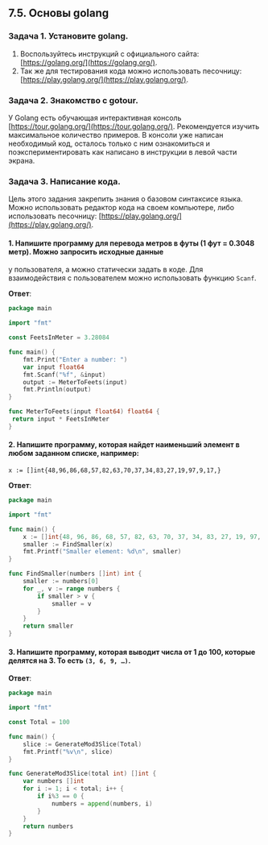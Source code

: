 ## 7.5. Основы golang

### Задача 1. Установите golang.

1.  Воспользуйтесь инструкций с официального сайта:  [https://golang.org/](https://golang.org/).
2.  Так же для тестирования кода можно использовать песочницу:  [https://play.golang.org/](https://play.golang.org/).

### Задача 2. Знакомство с gotour.

У Golang есть обучающая интерактивная консоль  [https://tour.golang.org/](https://tour.golang.org/). Рекомендуется изучить максимальное количество примеров. В консоли уже написан необходимый код, осталось только с ним ознакомиться и поэкспериментировать как написано в инструкции в левой части экрана.

### Задача 3. Написание кода.

Цель этого задания закрепить знания о базовом синтаксисе языка. Можно использовать редактор кода на своем компьютере, либо использовать песочницу:  [https://play.golang.org/](https://play.golang.org/).

#### 1. Напишите программу для перевода метров в футы (1 фут = 0.3048 метр). Можно запросить исходные данные

у пользователя, а можно статически задать в коде. Для взаимодействия с пользователем можно использовать функцию  `Scanf`.

**Ответ**:
```go
package main

import "fmt"

const FeetsInMeter = 3.28084

func main() {
	fmt.Print("Enter a number: ")
	var input float64
	fmt.Scanf("%f", &input)
	output := MeterToFeets(input)
	fmt.Println(output)
}

func MeterToFeets(input float64) float64 {
 return input * FeetsInMeter
}
```
#### 2. Напишите программу, которая найдет наименьший элемент в любом заданном списке, например:

```
x := []int{48,96,86,68,57,82,63,70,37,34,83,27,19,97,9,17,}
```

**Ответ**:
```go
package main

import "fmt"

func main() {
	x := []int{48, 96, 86, 68, 57, 82, 63, 70, 37, 34, 83, 27, 19, 97, 9, 17}
    smaller := FindSmaller(x)
	fmt.Printf("Smaller element: %d\n", smaller)
}

func FindSmaller(numbers []int) int {
	smaller := numbers[0]
	for _, v := range numbers {
		if smaller > v {
			smaller = v
		}
	}
	return smaller
}
```
#### 3. Напишите программу, которая выводит числа от 1 до 100, которые делятся на 3. То есть  `(3, 6, 9, …)`.

**Ответ**:
```go
package main

import "fmt"

const Total = 100

func main() {
    slice := GenerateMod3Slice(Total)
    fmt.Printf("%v\n", slice)
}

func GenerateMod3Slice(total int) []int {
	var numbers []int
	for i := 1; i < total; i++ {
		if i%3 == 0 {
            numbers = append(numbers, i)
		}
	}
	return numbers
}
```
